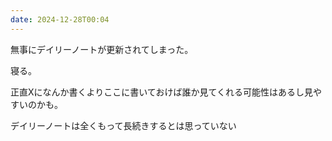 ```yaml
---
date: 2024-12-28T00:04
---
```

無事にデイリーノートが更新されてしまった。

寝る。

正直Xになんか書くよりここに書いておけば誰か見てくれる可能性はあるし見やすいのかも。

デイリーノートは全くもって長続きするとは思っていない